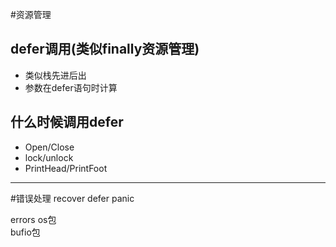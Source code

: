 
#资源管理

## defer调用(类似finally资源管理)
+ 类似栈先进后出
+ 参数在defer语句时计算

## 什么时候调用defer

+ Open/Close
+ lock/unlock
+ PrintHead/PrintFoot

---

#错误处理
recover
defer
panic


errors
os包  
bufio包